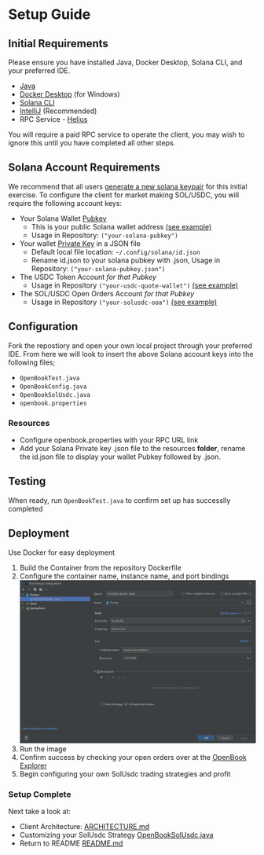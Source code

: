 # Setup Guide

## Initial Requirements
Please ensure you have installed Java, Docker Desktop, Solana CLI, and your preferred IDE.

- [Java](https://www.java.com/download)
- [Docker Desktop](https://www.docker.com/products/docker-desktop/) (for Windows)
- [Solana CLI](https://docs.solana.com/cli/install-solana-cli-tools)
- [IntelliJ](https://www.jetbrains.com/idea/download) (Recommended)
- RPC Service - [Helius](https://www.helius.dev/pricing/)

You will require a paid RPC service to operate the client, you may wish to ignore this until you have completed all other steps.

## Solana Account Requirements
We recommend that all users [generate a new solana keypair](https://solanacookbook.com/references/keypairs-and-wallets.html#how-to-generate-a-new-keypair) for this initial exercise.
To configure the client for market making SOL/USDC, you will require the following account keys:

- Your Solana Wallet [Pubkey](https://solanacookbook.com/references/keypairs-and-wallets.html#how-to-generate-a-new-keypair)
    - This is your public Solana wallet address [(see example)](https://solscan.io/account/dooMxPqm1c2tfHmU74afb29RmFq537Jrdmro8eKXHNf)
    - Usage in Repository: ```("your-solana-pubkey")```
- Your wallet [Private Key](https://solanacookbook.com/references/keypairs-and-wallets.html#how-to-generate-a-new-keypair) in a JSON file
    - Default local file location: ```~/.config/solana/id.json```
    - Rename id.json to your solana pubkey with .json, Usage in Repository: ```("your-solana-pubkey.json")```
- The USDC Token Account _for that Pubkey_
    - Usage in Repository ```("your-usdc-quote-wallet")``` [(see example)](https://solscan.io/account/2LHzRXq2uXXbyTFhgPSSRQxbj3FZChGNzsSr1eFH7Ljf)
- The SOL/USDC Open Orders Account _for that Pubkey_
    - Usage in Repository ```("your-solusdc-ooa")``` [(see example)](https://solscan.io/account/F8ijbW2wxjPY7Aa7QknLybwKHYk5QVkN1q5BU8aGNqhS)

## Configuration

Fork the repostiory and open your own local project through your preferred IDE.
From here we will look to insert the above Solana account keys into the following files;
- ```OpenBookTest.java```
- ```OpenBookConfig.java```
- ```OpenBookSolUsdc.java```
- ```openbook.properties```

### Resources
- Configure openbook.properties with your RPC URL link
- Add your Solana Private key .json file to the resources **folder**, rename the id.json file to display your wallet Pubkey followed by .json.

## Testing

When ready, run ```OpenBookTest.java``` to confirm set up has successlly completed

## Deployment
Use Docker for easy deployment
1. Build the Container from the repository Dockerfile
2. Configure the container name, instance name, and port bindings
   ![img.png](img.png)
3. Run the image
4. Confirm success by checking your open orders over at the [OpenBook Explorer](https://openserum.io)
5. Begin configuring your own SolUsdc trading strategies and profit

### Setup Complete
Next take a look at:
- Client Architecture: [ARCHITECTURE.md](ARCHITECTURE.md)
- Customizing your SolUsdc Strategy [OpenBookSolUsdc.java]((../src/main/java/com/mmorrell/strategies/openbook/sol/OpenBookSolUsdc.java#L146))
- Return to README [README.md](README.md)